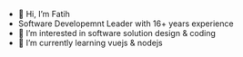 - 👋 Hi, I’m Fatih
- Software Developemnt Leader with 16+ years experience
- 👀 I’m interested in software solution design & coding
- 🌱 I’m currently learning vuejs & nodejs

<!---
fatihcevik/fatihcevik is a ✨ special ✨ repository because its `README.md` (this file) appears on your GitHub profile.
You can click the Preview link to take a look at your changes.
--->
